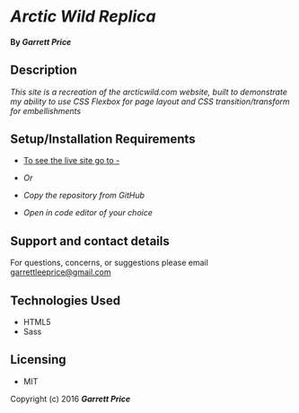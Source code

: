 # _Arctic Wild Replica_


#### By _Garrett Price_


## Description

_This site is a recreation of the arcticwild.com website, built to demonstrate my ability to use CSS Flexbox for page layout and CSS transition/transform for embellishments_

## Setup/Installation Requirements

* [To see the live site go to -](http://garrettleeprice.github.io/CSS-Arctic-Wild)

* _Or_

* _Copy the repository from GitHub_
* _Open in code editor of your choice_

## Support and contact details

For questions, concerns, or suggestions please email garrettleeprice@gmail.com


## Technologies Used

* HTML5
* Sass

## Licensing

* MIT

Copyright (c) 2016 **_Garrett Price_**
